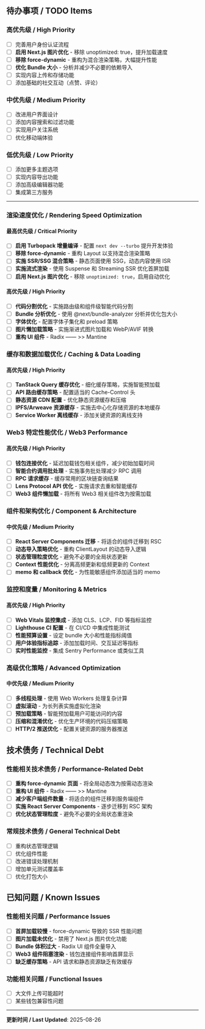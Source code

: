 ## 待办事项 / TODO Items

### 高优先级 / High Priority
- [ ] 完善用户身份认证流程
- [ ] **启用 Next.js 图片优化** - 移除 unoptimized: true，提升加载速度
- [ ] **移除 force-dynamic** - 重构为混合渲染策略，大幅提升性能
- [ ] **优化 Bundle 大小** - 分析并减少不必要的依赖导入
- [ ] 实现内容上传和存储功能
- [ ] 添加基础的社交互动（点赞、评论）

### 中优先级 / Medium Priority
- [ ] 改进用户界面设计
- [ ] 添加内容搜索和过滤功能
- [ ] 实现用户关注系统
- [ ] 优化移动端体验

### 低优先级 / Low Priority
- [ ] 添加更多主题选项
- [ ] 实现内容导出功能
- [ ] 添加高级编辑器功能
- [ ] 集成第三方服务

---

### 渲染速度优化 / Rendering Speed Optimization

#### 最高优先级 / Critical Priority
- [ ] **启用 Turbopack 增量编译** - 配置 `next dev --turbo` 提升开发体验
- [ ] **移除 force-dynamic** - 重构 Layout 以支持混合渲染策略
- [ ] **实施 SSR/SSG 混合策略** - 静态页面使用 SSG，动态内容使用 ISR
- [ ] **实施流式渲染** - 使用 Suspense 和 Streaming SSR 优化首屏加载
- [ ] **启用 Next.js 图片优化** - 移除 `unoptimized: true`，启用自动优化

#### 高优先级 / High Priority  
- [ ] **代码分割优化** - 实施路由级和组件级智能代码分割
- [ ] **Bundle 分析优化** - 使用 @next/bundle-analyzer 分析并优化包大小
- [ ] **字体优化** - 配置字体子集化和 preload 策略
- [ ] **图片懒加载策略** - 实施渐进式图片加载和 WebP/AVIF 转换
- [ ] **重构 UI 组件** - Radix —— >> Mantine  

### 缓存和数据加载优化 / Caching & Data Loading

#### 高优先级 / High Priority
- [ ] **TanStack Query 缓存优化** - 细化缓存策略，实施智能预加载
- [ ] **API 路由缓存策略** - 配置适当的 Cache-Control 头
- [ ] **静态资源 CDN 配置** - 优化静态资源缓存和压缩
- [ ] **IPFS/Arweave 资源缓存** - 实施去中心化存储资源的本地缓存
- [ ] **Service Worker 离线缓存** - 添加关键资源的离线支持

### Web3 特定性能优化 / Web3 Performance

#### 高优先级 / High Priority
- [ ] **钱包连接优化** - 延迟加载钱包相关组件，减少初始加载时间
- [ ] **智能合约调用批处理** - 实施事务批处理减少 RPC 调用
- [ ] **RPC 请求缓存** - 缓存常用的区块链查询结果
- [ ] **Lens Protocol API 优化** - 实施请求去重和智能缓存
- [ ] **Web3 组件懒加载** - 将所有 Web3 相关组件改为按需加载

### 组件和架构优化 / Component & Architecture

#### 中优先级 / Medium Priority
- [ ] **React Server Components 迁移** - 将适合的组件迁移到 RSC
- [ ] **动态导入策略优化** - 重构 ClientLayout 的动态导入逻辑
- [ ] **状态管理粒度优化** - 避免不必要的全局状态更新
- [ ] **Context 性能优化** - 分离高频更新和低频更新的 Context
- [ ] **memo 和 callback 优化** - 为性能敏感组件添加适当的 memo

### 监控和度量 / Monitoring & Metrics

#### 高优先级 / High Priority  
- [ ] **Web Vitals 监控集成** - 添加 CLS、LCP、FID 等指标监控
- [ ] **Lighthouse CI 配置** - 在 CI/CD 中集成性能测试
- [ ] **性能预算设置** - 设定 bundle 大小和性能指标阈值
- [ ] **用户体验指标追踪** - 添加加载时间、交互延迟等指标
- [ ] **实时性能监控** - 集成 Sentry Performance 或类似工具

### 高级优化策略 / Advanced Optimization

#### 中优先级 / Medium Priority
- [ ] **多线程处理** - 使用 Web Workers 处理复杂计算
- [ ] **虚拟滚动** - 为长列表实施虚拟化渲染
- [ ] **预加载策略** - 智能预加载用户可能访问的内容
- [ ] **压缩和混淆优化** - 优化生产环境的代码压缩策略
- [ ] **HTTP/2 推送优化** - 配置关键资源的服务器推送

## 技术债务 / Technical Debt

### 性能相关技术债务 / Performance-Related Debt
- [ ] **重构 force-dynamic 页面** - 将全局动态改为按需动态渲染
- [ ] **重构 UI 组件** - Radix —— >> Mantine  
- [ ] **减少客户端组件数量** - 将适合的组件迁移到服务端组件
- [ ] **实施 React Server Components** - 逐步迁移到 RSC 架构
- [ ] **优化状态管理粒度** - 避免不必要的全局状态重渲染

### 常规技术债务 / General Technical Debt
- [ ] 重构状态管理逻辑
- [ ] 优化组件性能
- [ ] 改进错误处理机制
- [ ] 增加单元测试覆盖率
- [ ] 优化打包大小

## 已知问题 / Known Issues

### 性能相关问题 / Performance Issues  
- [ ] **首屏加载较慢** - force-dynamic 导致的 SSR 性能问题
- [ ] **图片加载未优化** - 禁用了 Next.js 图片优化功能
- [ ] **Bundle 体积过大** - Radix UI 组件全量导入
- [ ] **Web3 组件阻塞渲染** - 钱包连接组件影响首屏显示
- [ ] **缺乏缓存策略** - API 请求和静态资源缺乏有效缓存

### 功能相关问题 / Functional Issues
- [ ] 大文件上传可能超时
- [ ] 某些钱包兼容性问题

---

**更新时间 / Last Updated**: 2025-08-26